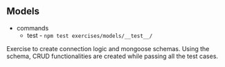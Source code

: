 ## Models 
* commands
  * test - `npm test exercises/models/__test__/`

Exercise to create connection logic and mongoose schemas. Using the schema, CRUD functionalities are created while passing all the test cases.


